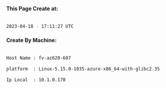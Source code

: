 
   
#### This Page Create at:

```bash

2023-04-18 - 17:11:27 UTC

```

#### Create By Machine:

```bash

Host Name : fv-az620-607

platform  : Linux-5.15.0-1035-azure-x86_64-with-glibc2.35

Ip Local  : 10.1.0.170

```

